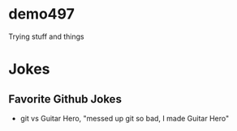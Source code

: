 # demo497
Trying stuff and things

# Jokes

## Favorite Github Jokes

* git vs Guitar Hero, "messed up git so bad, I made Guitar Hero"
